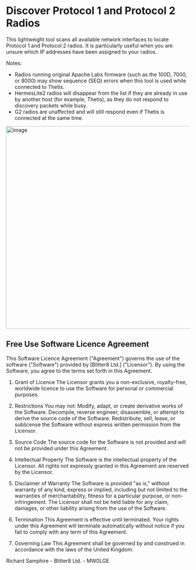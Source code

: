 # Discover Protocol 1 and Protocol 2 Radios

This lightweight tool scans all available network interfaces to locate Protocol 1 and Protocol 2 radios. It is particularly useful when you are unsure which IP addresses have been assigned to your radios.

Notes:
- Radios running original Apache Labs firmware (such as the 100D, 7000, or 8000) may show sequence (SEQ) errors when this tool is used while connected to Thetis.
- HermesLite2 radios will disappear from the list if they are already in use by another host (for example, Thetis), as they do not respond to discovery packets while busy.
- G2 radios are unaffected and will still respond even if Thetis is connected at the same time.

<img width="844" height="555" alt="image" src="https://github.com/user-attachments/assets/831b9b98-4153-4b9f-8784-50f4a98def0e" />

## Free Use Software Licence Agreement

This Software Licence Agreement ("Agreement") governs the use of the software ("Software") provided by [Blitter8 Ltd.] ("Licensor"). By using the Software, you agree to the terms set forth in this Agreement.

1. Grant of Licence
The Licensor grants you a non-exclusive, royalty-free, worldwide licence to use the Software for personal or commercial purposes.

2. Restrictions
You may not:
Modify, adapt, or create derivative works of the Software.
Decompile, reverse engineer, disassemble, or attempt to derive the source code of the Software.
Redistribute, sell, lease, or sublicense the Software without express written permission from the Licensor.

3. Source Code
The source code for the Software is not provided and will not be provided under this Agreement.

4. Intellectual Property
The Software is the intellectual property of the Licensor. All rights not expressly granted in this Agreement are reserved by the Licensor.

5. Disclaimer of Warranty
The Software is provided "as is," without warranty of any kind, express or implied, including but not limited to the warranties of merchantability, fitness for a particular purpose, or non-infringement. The Licensor shall not be held liable for any claim, damages, or other liability arising from the use of the Software.

6. Termination
This Agreement is effective until terminated. Your rights under this Agreement will terminate automatically without notice if you fail to comply with any term of this Agreement.

7. Governing Law
This Agreement shall be governed by and construed in accordance with the laws of the United Kingdom.

Richard Samphire - Blitter8 Ltd. - MW0LGE
